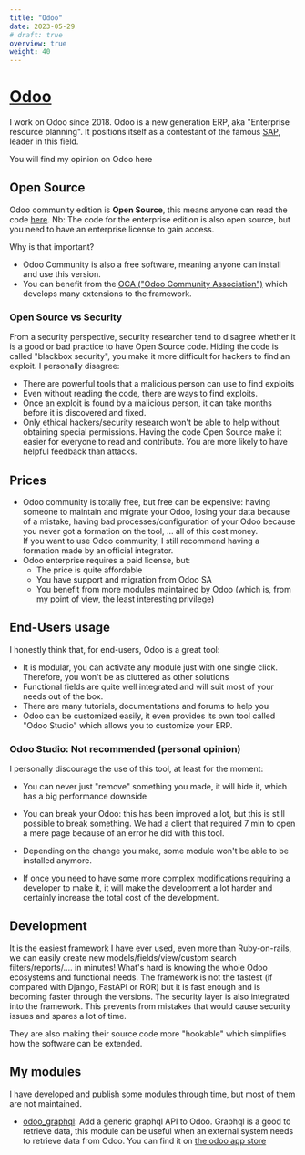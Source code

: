 ```yaml
---
title: "Odoo"
date: 2023-05-29
# draft: true
overview: true
weight: 40
---
```


# [Odoo](https://www.odoo.com/)
I work on Odoo since 2018.
Odoo is a new generation ERP, aka "Enterprise resource planning".
It positions itself as a contestant of the famous [SAP](https://www.sap.com), leader in this field.

You will find my opinion on Odoo here

## Open Source
Odoo community edition is **Open Source**, this means anyone can read the code [here](https://github.com/odoo/odoo).
Nb: The code for the enterprise edition is also open source, but you need to have an enterprise license to gain access.

Why is that important?
* Odoo Community is also a free software, meaning anyone can install and use this version.
* You can benefit from the [OCA ("Odoo Community Association")](https://github.com/OCA) which develops many extensions to the framework.

### Open Source vs Security
From a security perspective, security researcher tend to disagree whether it is a good or bad practice to have Open Source code.
Hiding the code is called "blackbox security", you make it more difficult for hackers to find an exploit.
I personally disagree:
* There are powerful tools that a malicious person can use to find exploits
* Even without reading the code, there are ways to find exploits.
* Once an exploit is found by a malicious person, it can take months before it is discovered and fixed.
* Only ethical hackers/security research won't be able to help without obtaining special permissions.
Having the code Open Source make it easier for everyone to read and contribute.
You are more likely to have helpful feedback than attacks.

## Prices
* Odoo community is totally free, but free can be expensive: having someone to maintain and migrate your Odoo, losing your data because of a mistake, having bad processes/configuration of your Odoo because you never got a formation on the tool, ... all of this cost money.  
  If you want to use Odoo community, I still recommend having a formation made by an official integrator.
* Odoo enterprise requires a paid license, but:
  * The price is quite affordable
  * You have support and migration from Odoo SA
  * You benefit from more modules maintained by Odoo (which is, from my point of view, the least interesting privilege)

## End-Users usage
I honestly think that, for end-users, Odoo is a great tool:
* It is modular, you can activate any module just with one single click.  
  Therefore, you won't be as cluttered as other solutions
* Functional fields are quite well integrated and will suit most of your needs out of the box.
* There are many tutorials, documentations and forums to help you
* Odoo can be customized easily, it even provides its own tool called "Odoo Studio" which allows you to customize your ERP.  
  
  
### Odoo Studio: Not recommended (personal opinion)
I personally discourage the use of this tool, at least for the moment:
* You can never just "remove" something you made, it will hide it, which has a big performance downside
* You can break your Odoo: this has been improved a lot, but this is still possible to break something.
We had a client that required 7 min to open a mere page because of an error he did with this tool.

* Depending on the change you make, some module won't be able to be installed anymore.
* If once you need to have some more complex modifications requiring a developer to make it, it will make the development a lot harder and certainly increase the total cost of the development.


## Development
It is the easiest framework I have ever used, even more than Ruby-on-rails, we can easily create new models/fields/view/custom search filters/reports/.... in minutes!
What's hard is knowing the whole Odoo ecosystems and functional needs.
The framework is not the fastest (if compared with Django, FastAPI or ROR) but it is fast enough and is becoming faster through the versions.
The security layer is also integrated into the framework. This prevents from mistakes that would cause security issues and spares a lot of time.

They are also making their source code more "hookable" which simplifies how the software can be extended.


## My modules
I have developed and publish some modules through time, but most of them are not maintained.

* [odoo_graphql](https://github.com/divad1196/odoo_graphql): Add a generic graphql API to Odoo. Graphql is a good to retrieve data, this module can be useful when an external system needs to retrieve data from Odoo. You can find it on [the odoo app store](https://apps.odoo.com/apps/modules/16.0/odoo_graphql/)



